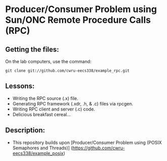 Producer/Consumer Problem using Sun/ONC Remote Procedure Calls (RPC)
====================================================================

Getting the files:
------------------
On the lab computers, use the command:

    git clone git://github.com/cwru-eecs338/example_rpc.git

Lessons:
--------
* Writing the RPC source (.x) file.
* Generating RPC framework (.xdr, .h, & .c) files via rpcgen.
* Writing RPC client and server (.c) code.
* Delicious breakfast cereal...

Description:
------------
* This repository builds upon [Producer/Consumer Problem using (POSIX Semaphores and Threads)] (https://github.com/cwru-eecs338/example_posix)